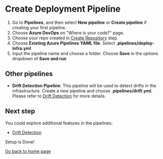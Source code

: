 # Create Deployment Pipeline

1. Go to **Pipelines**, and then select **New pipeline** or **Create pipeline** if creating your first pipeline.
2. Choose **Azure DevOps** on "Where is your code?" page.
3. Choose your repo created in [Create Repository](./Create-Repository.md) step.
4. Choose **Existing Azure Pipelines YAML file**. Select **.pipelines/deploy-infra.yml**
5. Input the pipeline name and choose a folder. Choose **Save** in the options dropdown of **Save and run**

## Other pipelines
* **Drift Detection Pipeline**: This pipeline will be used to detect drifts in the infrastructure. Create a new pipeline and choose **.pipelines/drift.yml**. Please refer to [Drift Detection](./Drift-Detection.md) for more details.

## Next step

You could explore additional features in the pipelines:
* [Drift Detection](./Drift-Detection.md)

Setup is Done!

[Go back to home page](../README.md)
